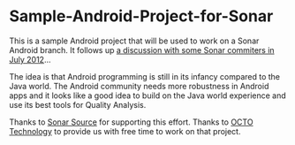 Sample-Android-Project-for-Sonar
================================

This is a sample Android project that will be used to work on a Sonar Android branch.
It follows up [a discussion with some Sonar commiters in July 2012](http://comments.gmane.org/gmane.comp.java.sonar.devel/10411)...

The idea is that Android programming is still in its infancy compared to the Java world. 
The Android community needs more robustness in Android apps and it looks like a good idea to build on the Java world experience and use its best tools for Quality Analysis.

Thanks to [Sonar Source](http://www.sonarsource.org/) for supporting this effort.
Thanks to [OCTO Technology](http://www.octo.com/en) to provide us with free time to work on that project.
